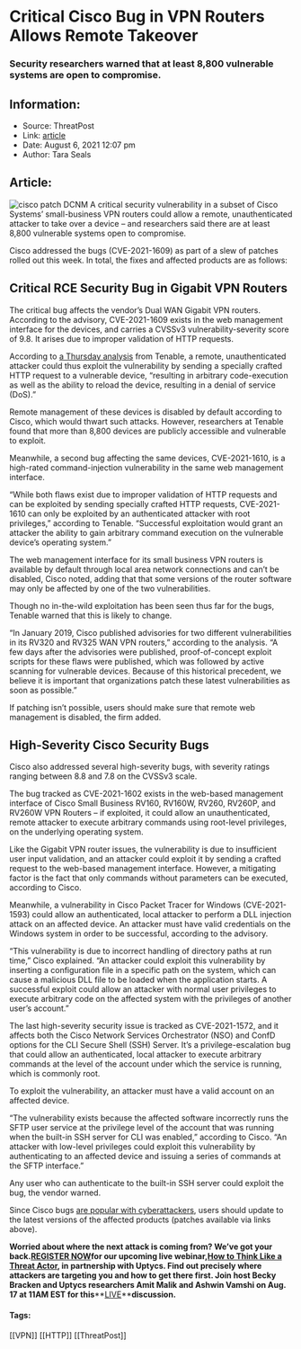 # Critical Cisco Bug in VPN Routers Allows Remote Takeover
### Security researchers warned that at least 8,800 vulnerable systems are open to compromise.

## Information:
+ Source: ThreatPost
+ Link: [article](https://kasperskycontenthub.com/threatpost-global/?p=168449)
+ Date: August 6, 2021  12:07 pm
+ Author: Tara Seals


## Article:
![cisco patch DCNM](https://media.threatpost.com/wp-content/uploads/sites/103/2020/07/30102437/cisco-patch.png)
A critical security vulnerability in a subset of Cisco Systems’ small-business VPN routers could allow a remote, unauthenticated attacker to take over a device – and researchers said there are at least 8,800 vulnerable systems open to compromise.


Cisco addressed the bugs (CVE-2021-1609) as part of a slew of patches rolled out this week. In total, the fixes and affected products are as follows:


**Critical RCE Security Bug in Gigabit VPN Routers**
----------------------------------------------------


The critical bug affects the vendor’s Dual WAN Gigabit VPN routers. According to the advisory, CVE-2021-1609 exists in the web management interface for the devices, and carries a CVSSv3 vulnerability-severity score of 9.8. It arises due to improper validation of HTTP requests.



According to [a Thursday analysis](https://www.tenable.com/blog/cve-2021-1609-critical-rce-vulnerability-cisco-small-business-vpn-routers) from Tenable, a remote, unauthenticated attacker could thus exploit the vulnerability by sending a specially crafted HTTP request to a vulnerable device, “resulting in arbitrary code-execution as well as the ability to reload the device, resulting in a denial of service (DoS).”


Remote management of these devices is disabled by default according to Cisco, which would thwart such attacks. However, researchers at Tenable found that more than 8,800 devices are publicly accessible and vulnerable to exploit.


Meanwhile, a second bug affecting the same devices, CVE-2021-1610, is a high-rated command-injection vulnerability in the same web management interface.


“While both flaws exist due to improper validation of HTTP requests and can be exploited by sending specially crafted HTTP requests, CVE-2021-1610 can only be exploited by an authenticated attacker with root privileges,” according to Tenable. “Successful exploitation would grant an attacker the ability to gain arbitrary command execution on the vulnerable device’s operating system.”


The web management interface for its small business VPN routers is available by default through local area network connections and can’t be disabled, Cisco noted, adding that that some versions of the router software may only be affected by one of the two vulnerabilities.


Though no in-the-wild exploitation has been seen thus far for the bugs, Tenable warned that this is likely to change.


“In January 2019, Cisco published advisories for two different vulnerabilities in its RV320 and RV325 WAN VPN routers,” according to the analysis. “A few days after the advisories were published, proof-of-concept exploit scripts for these flaws were published, which was followed by active scanning for vulnerable devices. Because of this historical precedent, we believe it is important that organizations patch these latest vulnerabilities as soon as possible.”


If patching isn’t possible, users should make sure that remote web management is disabled, the firm added.


**High-Severity Cisco Security Bugs**
-------------------------------------


Cisco also addressed several high-severity bugs, with severity ratings ranging between 8.8 and 7.8 on the CVSSv3 scale.


The bug tracked as CVE-2021-1602 exists in the web-based management interface of Cisco Small Business RV160, RV160W, RV260, RV260P, and RV260W VPN Routers – if exploited, it could allow an unauthenticated, remote attacker to execute arbitrary commands using root-level privileges, on the underlying operating system.


Like the Gigabit VPN router issues, the vulnerability is due to insufficient user input validation, and an attacker could exploit it by sending a crafted request to the web-based management interface. However, a mitigating factor is the fact that only commands without parameters can be executed, according to Cisco.


Meanwhile, a vulnerability in Cisco Packet Tracer for Windows (CVE-2021-1593) could allow an authenticated, local attacker to perform a DLL injection attack on an affected device. An attacker must have valid credentials on the Windows system in order to be successful, according to the advisory.


“This vulnerability is due to incorrect handling of directory paths at run time,” Cisco explained. “An attacker could exploit this vulnerability by inserting a configuration file in a specific path on the system, which can cause a malicious DLL file to be loaded when the application starts. A successful exploit could allow an attacker with normal user privileges to execute arbitrary code on the affected system with the privileges of another user’s account.”


The last high-severity security issue is tracked as CVE-2021-1572, and it affects both the Cisco Network Services Orchestrator (NSO) and ConfD options for the CLI Secure Shell (SSH) Server. It’s a privilege-escalation bug that could allow an authenticated, local attacker to execute arbitrary commands at the level of the account under which the service is running, which is commonly root.


To exploit the vulnerability, an attacker must have a valid account on an affected device.


“The vulnerability exists because the affected software incorrectly runs the SFTP user service at the privilege level of the account that was running when the built-in SSH server for CLI was enabled,” according to Cisco. “An attacker with low-level privileges could exploit this vulnerability by authenticating to an affected device and issuing a series of commands at the SFTP interface.”


Any user who can authenticate to the built-in SSH server could exploit the bug, the vendor warned.


Since Cisco bugs [are popular with cyberattackers](https://threatpost.com/cisco-asa-bug-exploited-poc/167274/), users should update to the latest versions of the affected products (patches available via links above).


**Worried about where the next attack is coming from? We’ve got your back.****[REGISTER NOW](https://threatpost.com/webinars/how-to-think-like-a-threat-actor/?utm_source=ART&utm_medium=ART&utm_campaign=August_Uptycs_Webinar)****for our upcoming live webinar,****[How to Think Like a Threat Actor](https://threatpost.com/webinars/how-to-think-like-a-threat-actor/?utm_source=ART&utm_medium=ART&utm_campaign=August_Uptycs_Webinar)****, in partnership with Uptycs. Find out precisely where attackers are targeting you and how to get there first. Join host Becky Bracken and Uptycs researchers Amit Malik and Ashwin Vamshi on Aug. 17 at 11AM EST for this****[LIVE](https://threatpost.com/webinars/how-to-think-like-a-threat-actor/?utm_source=ART&utm_medium=ART&utm_campaign=August_Uptycs_Webinar)****discussion.**




#### Tags:
[[VPN]] [[HTTP]] [[ThreatPost]]
